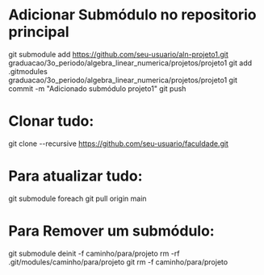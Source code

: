 # Adicionar Submódulo no repositorio principal

git submodule add https://github.com/seu-usuario/aln-projeto1.git graduacao/3o_periodo/algebra_linear_numerica/projetos/projeto1
git add .gitmodules graduacao/3o_periodo/algebra_linear_numerica/projetos/projeto1
git commit -m "Adicionado submódulo projeto1"
git push

# Clonar tudo:

git clone --recursive https://github.com/seu-usuario/faculdade.git


# Para atualizar tudo:

git submodule foreach git pull origin main


# Para Remover um submódulo:

git submodule deinit -f caminho/para/projeto
rm -rf .git/modules/caminho/para/projeto
git rm -f caminho/para/projeto